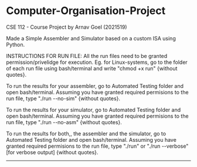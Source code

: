 # Computer-Organisation-Project

CSE 112 - Course Project by Arnav Goel (2021519)

Made a Simple Assembler and Simulator based on a custom ISA using Python.

INSTRUCTIONS FOR RUN FILE: All the run files need to be granted permission/privelidge for execution.
Eg. for Linux-systems, go to the folder of each run file using bash/terminal and write "chmod +x run" {without quotes}.

To run the results for your assembler, go to Automated Testing folder and open bash/terminal.
Assuming you have granted required permisions to the run file, type "./run --no-sim" {without quotes}.

To run the results for your simulator, go to Automated Testing folder and open bash/terminal.
Assuming you have granted required permisions to the run file, type "./run --no-asm" {without quotes}.

To run the results for both,, the assembler and the simulator, go to Automated Testing folder and open bash/terminal.
Assuming you have granted required permisions to the run file, type "./run" or "./run --verbose" [for verbose output] {without quotes}.

_________________________________________________________________________________________________________________________________________________________________________
